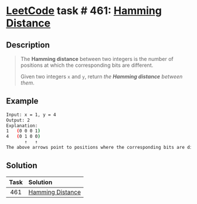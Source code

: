# [LeetCode][leetcode] task # 461: [Hamming Distance][task]

Description
-----------

> The **Hamming distance** between two integers
> is the number of positions at which the corresponding bits are different.
> 
> Given two integers `x` and `y`, return _the **Hamming distance** between them_.

 Example
-------

```sh
Input: x = 1, y = 4
Output: 2
Explanation:
1   (0 0 0 1)
4   (0 1 0 0)
       ↑   ↑
The above arrows point to positions where the corresponding bits are different.
```

Solution
--------

| Task | Solution                     |
|:----:|:-----------------------------|
| 461  | [Hamming Distance][solution] |


[leetcode]: <http://leetcode.com/>
[task]: <https://leetcode.com/problems/hamming-distance/>
[solution]: <https://github.com/wellaxis/praxis-leetcode/blob/main/src/main/java/com/witalis/praxis/leetcode/task/h5/p461/option/Practice.java>
